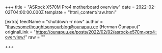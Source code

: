 
+++
title = "ASRock X570M Pro4 motherboard overview"
date = 2022-02-02T04:00:00.000Z
template = "html_content/raw.html"

[extra]
feedName = "shutdown -r now"
author = "ihavesomethoughtsonyourblog@ounapuu.ee (Herman Õunapuu)"
originalLink = "https://ounapuu.ee/posts/2022/02/02/asrock-x570m-pro4-overview/"
raw = ""

+++


